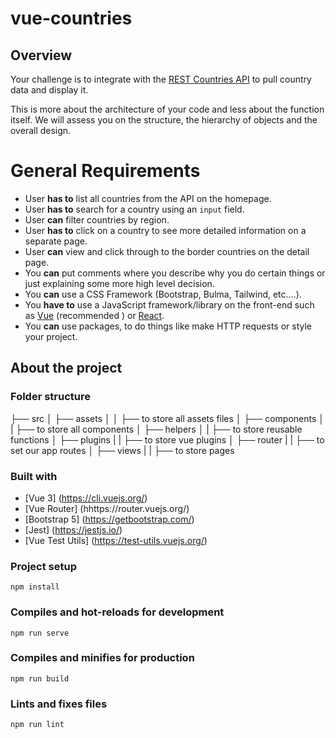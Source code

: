 # vue-countries

## Overview

Your challenge is to integrate with the [REST Countries API](https://restcountries.com) to pull country data and display it.

This is more about the architecture of your code and less about the function itself. We will assess you on the structure, the hierarchy of objects and the overall design.

# General Requirements

* User __has to__ list all countries from the API on the homepage.
* User __has to__ search for a country using an `input` field.
* User __can__ filter countries by region.
* User __has to__ click on a country to see more detailed information on a separate page.
* User __can__ view and click through to the border countries on the detail page.
* You __can__ put comments where you describe why you do certain things or just explaining some more high level
 decision.
* You __can__ use a CSS Framework (Bootstrap, Bulma, Tailwind, etc.…).
* You __have to__ use a JavaScript framework/library on the front-end such as [Vue](https://vuejs.org) (recommended
) or [React](https://reactjs.org).
* You __can__ use packages, to do things like make HTTP requests or style your project.

## About the project

### Folder structure

├── src
│   ├── assets
│   │   ├── to store all assets files
│   ├── components
│   |   ├── to store all components
│   ├── helpers
│   |   ├── to store reusable functions
│   ├── plugins
|   |   ├── to store vue plugins
│   ├── router
|   |   ├── to set our app routes
│   ├── views
|   |   ├── to store pages

### Built with

* [Vue 3] (https://cli.vuejs.org/)
* [Vue Router] (hhttps://router.vuejs.org/)
* [Bootstrap 5] (https://getbootstrap.com/)
* [Jest] (https://jestjs.io/)
* [Vue Test Utils] (https://test-utils.vuejs.org/)

### Project setup
```
npm install
```

### Compiles and hot-reloads for development
```
npm run serve
```

### Compiles and minifies for production
```
npm run build
```

### Lints and fixes files
```
npm run lint
```
